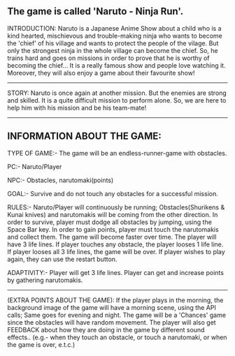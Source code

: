 The game is called 'Naruto - Ninja Run'.
---
INTRODUCTION: 
              Naruto is a Japanese Anime Show about a child who is a kind hearted, mischievous and trouble-making ninja who wants to become the 'chief' of his village and wants to protect the people of the vilage. But only the strongest ninja in the whole village can become the chief. So, he trains hard and goes on missions in order to prove that he is worthy of becoming the chief... It is a really famous show and people love watching it. Moreover, they will also enjoy a game about their favourite show!
______________________________________________________________________

STORY:
       Naruto is once again at another mission. But the enemies are strong and skilled. It is a quite difficult mission to perform alone. So, we are here to help him with his mission and be his team-mate!
______________________________________________________________________

INFORMATION ABOUT THE GAME:
---      
TYPE OF GAME:- The game will be an endless-runner-game with obstacles. 

PC:- Naruto/Player

NPC:- Obstacles, narutomaki(points)

GOAL:- Survive and do not touch any obstacles for a successful mission.

RULES:- Naruto/Player will continuously be running; Obstacles(Shurikens & Kunai knives) and narutomakis will be coming from the other direction. 
        In order to survive, player must dodge all obstacles by jumping, using the Space Bar key.
        In order to gain points, player must touch the narutomakis and collect them.
        The game will become faster over time.
        The player will have 3 life lines.
        If player touches any obstacle, the player looses 1 life line.
        If player looses all 3 life lines, the game will be over. 
        If player wishes to play again, they can use the restart button.

ADAPTIVITY:- Player will get 3 life lines.
             Player can get and increase points by gathering narutomakis.
______________________________________________________________________

(EXTRA POINTS ABOUT THE GAME):
If the player plays in the morning, the background image of the game will have a morning scene, using the API calls; Same goes for evening and night.
The game will be a 'Chances' game since the obstacles will have random movement.
The player will also get FEEDBACK about how they are doing in the game by different sound effects.. (e.g.- when they touch an obstacle, or touch a narutomaki, or when the game is over, e.t.c.)


